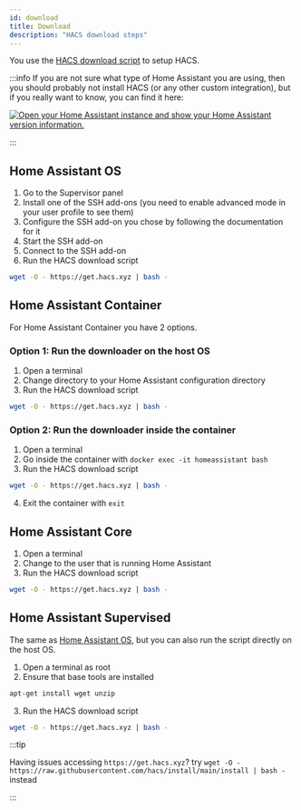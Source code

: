 ```yaml
---
id: download
title: Download
description: "HACS download steps"
---
```


You use the [HACS download script](https://github.com/hacs/install) to setup HACS.

:::info
If you are not sure what type of Home Assistant you are using, then you should probably not install HACS (or any other custom integration), but if you really want to know, you can find it here: 

[![Open your Home Assistant instance and show your Home Assistant version information.](https://my.home-assistant.io/badges/info.svg)](https://my.home-assistant.io/redirect/info/)

:::

## Home Assistant OS

1. Go to the Supervisor panel
1. Install one of the SSH add-ons (you need to enable advanced mode in your user profile to see them)
1. Configure the SSH add-on you chose by following the documentation for it
1. Start the SSH add-on
1. Connect to the SSH add-on
1. Run the HACS download script

```bash
wget -O - https://get.hacs.xyz | bash -
```

## Home Assistant Container

For Home Assistant Container you have 2 options.

### Option 1: Run the downloader on the host OS

1. Open a terminal
1. Change directory to your Home Assistant configuration directory
1. Run the HACS download script

```bash
wget -O - https://get.hacs.xyz | bash -
```

### Option 2: Run the downloader inside the container

1. Open a terminal
1. Go inside the container with `docker exec -it homeassistant bash`
1. Run the HACS download script

```bash
wget -O - https://get.hacs.xyz | bash -
```

4. Exit the container with `exit`


## Home Assistant Core

1. Open a terminal
1. Change to the user that is running Home Assistant
1. Run the HACS download script

```bash
wget -O - https://get.hacs.xyz | bash -
```

## Home Assistant Supervised

The same as [Home Assistant OS](#home-assistant-os), but you can also run the script directly on the host OS.

1. Open a terminal as root
2. Ensure that base tools are installed

```bash
apt-get install wget unzip
```

3. Run the HACS download script

```bash
wget -O - https://get.hacs.xyz | bash -
```

:::tip

Having issues accessing `https://get.hacs.xyz`? try `wget -O - https://raw.githubusercontent.com/hacs/install/main/install | bash -` instead

:::
